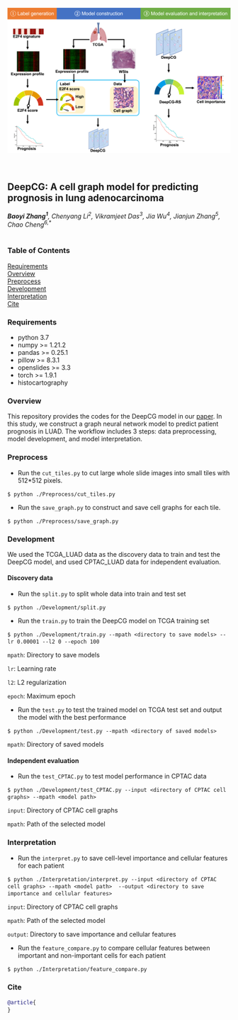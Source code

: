 <p>
   <img width="1000" src="figs/workflow.png"></a>
</p>
<br>

## DeepCG: A cell graph model for predicting prognosis in lung adenocarcinoma
_**Baoyi Zhang<sup>1</sup>**, Chenyang Li<sup>2</sup>, Vikramjeet Das<sup>3</sup>, Jia Wu<sup>4</sup>, Jianjun Zhang<sup>5</sup>, Chao Cheng<sup>6,*</sup>_</br></br>

### Table of Contents  
[Requirements](#requirements)  
[Overview](#overview)  
[Preprocess](#preprocess)  
[Development](#training)</br>
[Interpretation](#interpret)</br>
[Cite](#cite)  


<a name="requirements"></a>
### Requirements

* python 3.7
* numpy >= 1.21.2
* pandas >= 0.25.1
* pillow >= 8.3.1
* openslides >= 3.3
* torch >= 1.9.1
* histocartography

<a name="overview"></a>
### Overview

This repository provides the codes for the DeepCG model in our [paper](https://xxx). In this study, we construct a graph neural network model to predict patient prognosis in LUAD. The workflow includes 3 steps: data preprocessing, model development, and model interpretation. 

<a name="preprocess"></a>
### Preprocess

* Run the ```cut_tiles.py``` to cut large whole slide images into small tiles with 512\*512 pixels. 
```
$ python ./Preprocess/cut_tiles.py 
```

* Run the ```save_graph.py``` to construct and save cell graphs for each tile.  
```
$ python ./Preprocess/save_graph.py
```

<a name="training"></a>
### Development

We used the TCGA_LUAD data as the discovery data to train and test the DeepCG model, and used CPTAC_LUAD data for independent evaluation. 
#### Discovery data
* Run the ```split.py``` to split whole data into train and test set

```
$ python ./Development/split.py
```

* Run the ```train.py``` to train the DeepCG model on TCGA training set

```
$ python ./Development/train.py --mpath <directory to save models> --lr 0.00001 --l2 0 --epoch 100
```
```mpath```: Directory to save models

```lr```: Learning rate

```l2```: L2 regularization

```epoch```: Maximum epoch

* Run the ```test.py``` to test the trained model on TCGA test set and output the model with the best performance

```
$ python ./Development/test.py --mpath <directory of saved models> 
```

```mpath```: Directory of saved models
#### Independent evaluation
* Run the ```test_CPTAC.py``` to test model performance in CPTAC data
```
$ python ./Development/test_CPTAC.py --input <directory of CPTAC cell graphs> --mpath <model path> 
```
```input```: Directory of CPTAC cell graphs

```mpath```: Path of the selected model

<a name="interpret"></a>
### Interpretation
* Run the ```interpret.py``` to save cell-level importance and cellular features for each patient
```
$ python ./Interpretation/interpret.py --input <directory of CPTAC cell graphs> --mpath <model path>  --output <directory to save importance and cellular features>
```
```input```: Directory of CPTAC cell graphs

```mpath```: Path of the selected model

```output```: Directory to save importance and cellular features

* Run the ```feature_compare.py``` to compare cellular features between important and non-important cells for each patient
```
$ python ./Interpretation/feature_compare.py
```

<a name="cite"></a>
### Cite
```bibtex
@article{
}

```
